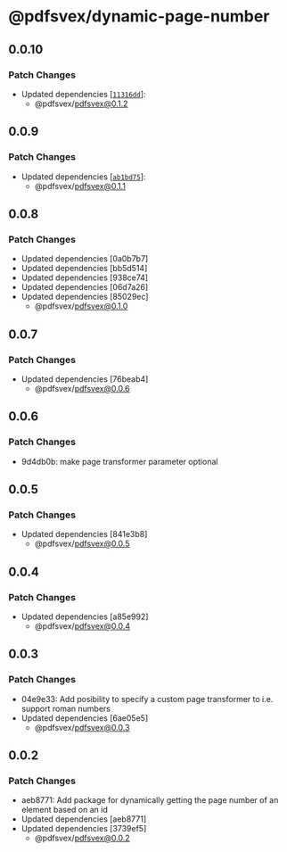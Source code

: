 # @pdfsvex/dynamic-page-number

## 0.0.10

### Patch Changes

- Updated dependencies [[`11316dd`](https://github.com/manuel3108/pdfsvex/commit/11316ddbbf8c15d6d3043d7856e7a14ea02a2c8c)]:
  - @pdfsvex/pdfsvex@0.1.2

## 0.0.9

### Patch Changes

- Updated dependencies [[`ab1bd75`](https://github.com/manuel3108/pdfsvex/commit/ab1bd75ce46b4d55b814af69bcbef71812879924)]:
  - @pdfsvex/pdfsvex@0.1.1

## 0.0.8

### Patch Changes

- Updated dependencies [0a0b7b7]
- Updated dependencies [bb5d514]
- Updated dependencies [938ce74]
- Updated dependencies [06d7a26]
- Updated dependencies [85029ec]
  - @pdfsvex/pdfsvex@0.1.0

## 0.0.7

### Patch Changes

- Updated dependencies [76beab4]
  - @pdfsvex/pdfsvex@0.0.6

## 0.0.6

### Patch Changes

- 9d4db0b: make page transformer parameter optional

## 0.0.5

### Patch Changes

- Updated dependencies [841e3b8]
  - @pdfsvex/pdfsvex@0.0.5

## 0.0.4

### Patch Changes

- Updated dependencies [a85e992]
  - @pdfsvex/pdfsvex@0.0.4

## 0.0.3

### Patch Changes

- 04e9e33: Add posibility to specify a custom page transformer to i.e. support roman numbers
- Updated dependencies [6ae05e5]
  - @pdfsvex/pdfsvex@0.0.3

## 0.0.2

### Patch Changes

- aeb8771: Add package for dynamically getting the page number of an element based on an id
- Updated dependencies [aeb8771]
- Updated dependencies [3739ef5]
  - @pdfsvex/pdfsvex@0.0.2
